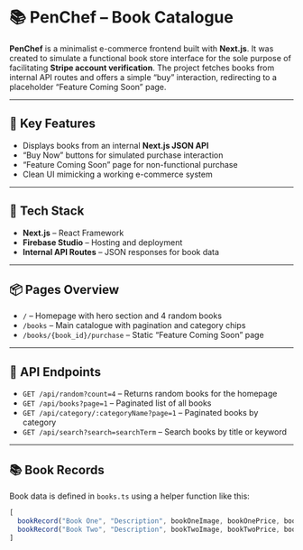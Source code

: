 # 📚 PenChef – Book Catalogue

**PenChef** is a minimalist e-commerce frontend built with **Next.js**. It was created to simulate a functional book store interface for the sole purpose of facilitating **Stripe account verification**. The project fetches books from internal API routes and offers a simple “buy” interaction, redirecting to a placeholder “Feature Coming Soon” page.

---

## 🧩 Key Features

- Displays books from an internal **Next.js JSON API**
- “Buy Now” buttons for simulated purchase interaction
- “Feature Coming Soon” page for non-functional purchase
- Clean UI mimicking a working e-commerce system

---

## 🧪 Tech Stack

- **Next.js** – React Framework
- **Firebase Studio** – Hosting and deployment
- **Internal API Routes** – JSON responses for book data

---

## 📦 Pages Overview

- `/` – Homepage with hero section and 4 random books
- `/books` – Main catalogue with pagination and category chips
- `/books/{book_id}/purchase` – Static “Feature Coming Soon” page

---

## 📡 API Endpoints

- `GET /api/random?count=4` – Returns random books for the homepage
- `GET /api/books?page=1` – Paginated list of all books
- `GET /api/category/:categoryName?page=1` – Paginated books by category
- `GET /api/search?search=searchTerm` – Search books by title or keyword

---

## 📚 Book Records

Book data is defined in `books.ts` using a helper function like this:

```ts
[
  bookRecord("Book One", "Description", bookOneImage, bookOnePrice, bookOneCategory),
  bookRecord("Book Two", "Description", bookTwoImage, bookTwoPrice, bookTwoCategory),
]
